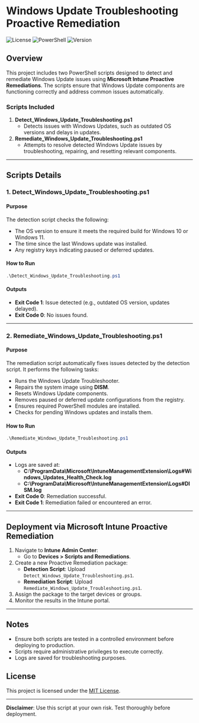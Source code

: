 # Windows Update Troubleshooting Proactive Remediation

![License](https://img.shields.io/badge/license-MIT-blue.svg)
![PowerShell](https://img.shields.io/badge/powershell-5.1%2B-blue.svg)
![Version](https://img.shields.io/badge/version-1.0-green.svg)

## Overview
This project includes two PowerShell scripts designed to detect and remediate Windows Update issues using **Microsoft Intune Proactive Remediations**. The scripts ensure that Windows Update components are functioning correctly and address common issues automatically.

### Scripts Included
1. **Detect_Windows_Update_Troubleshooting.ps1**
   - Detects issues with Windows Updates, such as outdated OS versions and delays in updates.
2. **Remediate_Windows_Update_Troubleshooting.ps1**
   - Attempts to resolve detected Windows Update issues by troubleshooting, repairing, and resetting relevant components.

---

## Scripts Details

### 1. Detect_Windows_Update_Troubleshooting.ps1

#### Purpose
The detection script checks the following:
- The OS version to ensure it meets the required build for Windows 10 or Windows 11.
- The time since the last Windows update was installed.
- Any registry keys indicating paused or deferred updates.

#### How to Run
```powershell
.\Detect_Windows_Update_Troubleshooting.ps1
```

#### Outputs
- **Exit Code 1**: Issue detected (e.g., outdated OS version, updates delayed).
- **Exit Code 0**: No issues found.

---

### 2. Remediate_Windows_Update_Troubleshooting.ps1

#### Purpose
The remediation script automatically fixes issues detected by the detection script. It performs the following tasks:
- Runs the Windows Update Troubleshooter.
- Repairs the system image using **DISM**.
- Resets Windows Update components.
- Removes paused or deferred update configurations from the registry.
- Ensures required PowerShell modules are installed.
- Checks for pending Windows updates and installs them.

#### How to Run
```powershell
.\Remediate_Windows_Update_Troubleshooting.ps1
```

#### Outputs
- Logs are saved at:
  - **C:\ProgramData\Microsoft\IntuneManagementExtension\Logs\#Windows_Updates_Health_Check.log**
  - **C:\ProgramData\Microsoft\IntuneManagementExtension\Logs\#DISM.log**
- **Exit Code 0**: Remediation successful.
- **Exit Code 1**: Remediation failed or encountered an error.

---

## Deployment via Microsoft Intune Proactive Remediation
1. Navigate to **Intune Admin Center**:
   - Go to **Devices > Scripts and Remediations**.
2. Create a new Proactive Remediation package:
   - **Detection Script**: Upload `Detect_Windows_Update_Troubleshooting.ps1`.
   - **Remediation Script**: Upload `Remediate_Windows_Update_Troubleshooting.ps1`.
3. Assign the package to the target devices or groups.
4. Monitor the results in the Intune portal.

---

## Notes
- Ensure both scripts are tested in a controlled environment before deploying to production.
- Scripts require administrative privileges to execute correctly.
- Logs are saved for troubleshooting purposes.

## License
This project is licensed under the [MIT License](LICENSE).

---

**Disclaimer**: Use this script at your own risk. Test thoroughly before deployment.
